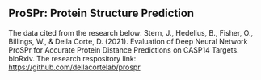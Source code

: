 ## ProSPr: Protein Structure Prediction
The data cited from the research below:
Stern, J., Hedelius, B., Fisher, O., Billings, W., & Della Corte, D. (2021). Evaluation of Deep Neural Network ProSPr for Accurate Protein Distance Predictions on CASP14 Targets. bioRxiv.
The research respository link: https://github.com/dellacortelab/prospr
